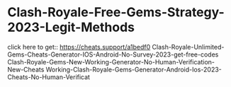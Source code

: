 # Clash-Royale-Free-Gems-Strategy-2023-Legit-Methods
click here to get:: https://cheats.support/a1bedf0 Clash-Royale-Unlimited-Gems-Cheats-Generator-IOS-Android-No-Survey-2023-get-free-codes Clash-Royale-Gems-New-Working-Generator-No-Human-Verification-New-Cheats Working-Clash-Royale-Gems-Generator-Android-Ios-2023-Cheats-No-Human-Verificat
